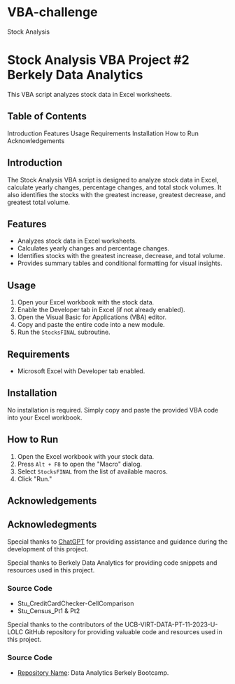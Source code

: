 # VBA-challenge
Stock Analysis
# Stock Analysis VBA Project #2 Berkely Data Analytics

This VBA script analyzes stock data in Excel worksheets.

## Table of Contents
Introduction
Features
Usage
Requirements
Installation
How to Run
Acknowledgements
  
## Introduction

The Stock Analysis VBA script is designed to analyze stock data in Excel, calculate yearly changes, percentage changes, and total stock volumes. It also identifies the stocks with the greatest increase, greatest decrease, and greatest total volume.

## Features

- Analyzes stock data in Excel worksheets.
- Calculates yearly changes and percentage changes.
- Identifies stocks with the greatest increase, decrease, and total volume.
- Provides summary tables and conditional formatting for visual insights.

## Usage

1. Open your Excel workbook with the stock data.
2. Enable the Developer tab in Excel (if not already enabled).
3. Open the Visual Basic for Applications (VBA) editor.
4. Copy and paste the entire code into a new module.
5. Run the `StocksFINAL` subroutine.

## Requirements

- Microsoft Excel with Developer tab enabled.

## Installation

No installation is required. Simply copy and paste the provided VBA code into your Excel workbook.

## How to Run

1. Open the Excel workbook with your stock data.
2. Press `Alt + F8` to open the "Macro" dialog.
3. Select `StocksFINAL` from the list of available macros.
4. Click "Run."

## Acknowledgements

## Acknowledegments

Special thanks to [ChatGPT](https://www.openai.com/gpt) for providing assistance and guidance during the development of this project.

Special thanks to Berkely Data Analytics for providing code snippets and resources used in this project.

### Source Code
- Stu_CreditCardChecker-CellComparison
- Stu_Census_Pt1 & Pt2 

Special thanks to the contributors of the UCB-VIRT-DATA-PT-11-2023-U-LOLC GitHub repository for providing valuable code and resources used in this project.

### Source Code
- [Repository Name](https://git.bootcampcontent.com/University-of-California---Berkeley/UCB-VIRT-DATA-PT-11-2023-U-LOLC/-/tree/main/01-Sessions/02-VBA-Scripting?ref_type=heads): Data Analytics Berkely Bootcamp.
